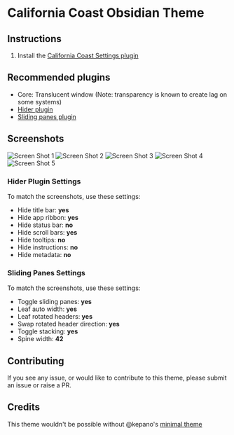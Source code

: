 # California Coast Obsidian Theme

## Instructions

1. Install the [California Coast Settings plugin](https://github.com/mgmeyers/obsidian-california-coast-settings)


## Recommended plugins

- Core: Translucent window (Note: transparency is known to create lag on some systems)
- [Hider plugin](https://github.com/kepano/obsidian-hider)
- [Sliding panes plugin](https://github.com/deathau/sliding-panes-obsidian)


## Screenshots

<img src="https://github.com/mgmeyers/obsidian-california-coast-theme/raw/main/screenshots/01.png" alt="Screen Shot 1" />
<img src="https://github.com/mgmeyers/obsidian-california-coast-theme/raw/main/screenshots/02.png" alt="Screen Shot 2" />
<img src="https://github.com/mgmeyers/obsidian-california-coast-theme/raw/main/screenshots/03.png" alt="Screen Shot 3" />
<img src="https://github.com/mgmeyers/obsidian-california-coast-theme/raw/main/screenshots/04.png" alt="Screen Shot 4" />
<img src="https://github.com/mgmeyers/obsidian-california-coast-theme/raw/main/screenshots/05.png" alt="Screen Shot 5" />


### Hider Plugin Settings

To match the screenshots, use these settings:

- Hide title bar: **yes**
- Hide app ribbon: **yes**
- Hide status bar: **no**
- Hide scroll bars: **yes**
- Hide tooltips: **no**
- Hide instructions: **no**
- Hide metadata: **no**


### Sliding Panes Settings

To match the screenshots, use these settings:

- Toggle sliding panes: **yes**
- Leaf auto width: **yes**
- Leaf rotated headers: **yes**
- Swap rotated header direction: **yes**
- Toggle stacking: **yes**
- Spine width: **42**


## Contributing

If you see any issue, or would like to contribute to this theme, please submit an issue or raise a PR.


## Credits

This theme wouldn't be possible without @kepano's [minimal theme](https://github.com/kepano/obsidian-minimal)